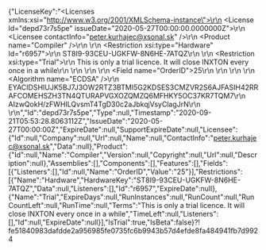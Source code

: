 {"LicenseKey":"<Licenses xmlns:xsi=\"http://www.w3.org/2001/XMLSchema-instance\">\r\n  <License Id=\"depd73r7s5pe\" issueDate=\"2020-05-27T00:00:00.0000000Z\">\r\n    <Licensee contactInfo=\"peter.kurhajec@xsonal.sk\" />\r\n    <Product name=\"Compiler\" />\r\n    <Restrictions>\r\n      <Restriction xsi:type=\"Hardware\" Id=\"r6957\">\r\n        <HardwareKey>ST8I9-93CEU-UGKFW-8N6HE-7ATQZ</HardwareKey>\r\n      </Restriction>\r\n      <Restriction xsi:type=\"Trial\">\r\n        <Terms>This is only a trial licence. It will close INXTON every once in a while</Terms>\r\n      </Restriction>\r\n    </Restrictions>\r\n    <Fields>\r\n      <Field name=\"OrderID\">25</Field>\r\n    </Fields>\r\n  </License>\r\n  <Signature>\r\n    <Algorithm name=\"ECDSA\" />\r\n    <PublicKey>EYACIDSHIUJK5BJ7J3OW2RTZ3BTMI5G2KDSES3CMZVR2S6AJFASIH42RRAFCOMEHSZH3TN4QTURAPVGXOZQMZQ6MFHKY5OC37KR7TQM7</PublicKey>\r\n    <SignatureValue>AIzwQokH/zFWHILQvsmT4TgD30c2aJbkqjVsyClagJrN</SignatureValue>\r\n  </Signature>\r\n</Licenses>","Id":"depd73r7s5pe","Type":null,"Timestamp":"2020-09-21T05:53:28.8063112Z","IssueDate":"2020-05-27T00:00:00Z","ExpireDate":null,"SupportExpireDate":null,"Licensee":{"Id":null,"Company":null,"Url":null,"Name":null,"ContactInfo":"peter.kurhajec@xsonal.sk","Data":null},"Product":{"Id":null,"Name":"Compiler","Version":null,"Copyright":null,"Url":null,"Description":null},"Assemblies":[],"Components":[],"Features":[],"Fields":[{"Listeners":[],"Id":null,"Name":"OrderID","Value":"25"}],"Restrictions":[{"Name":"Hardware","HardwareKey":"ST8I9-93CEU-UGKFW-8N6HE-7ATQZ","Data":null,"Listeners":[],"Id":"r6957","ExpireDate":null},{"Name":"Trial","ExpireDays":null,"RunInstances":null,"RunCount":null,"RunCountLeft":null,"RunTime":null,"Terms":"This is only a trial licence. It will close INXTON every once in a while","TimeLeft":null,"Listeners":[],"Id":null,"ExpireDate":null}],"IsTrial":true,"IsBeta":false}⁈fe51840983dafdde2a956985fe0735fc6b9943b57d4efde8fa484941fb7d9924